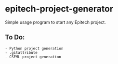 # epitech-project-generator

Simple usage program to start any Epitech project.

## To Do:

    - Python project generation
    - .gitattribute
    - CSFML project generation
